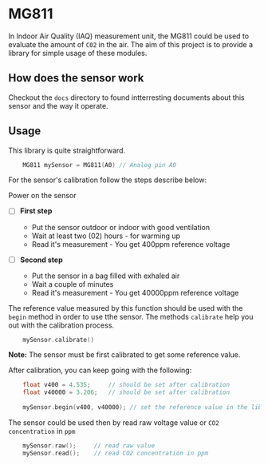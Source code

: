 # MG811

In Indoor Air Quality (IAQ) measurement unit, the MG811 could be used to evaluate 
the amount of `C02` in the air. The aim of this project is to provide a library 
for simple usage of these modules.

## How does the sensor work

Checkout the `docs` directory to found intterresting documents about this sensor 
and the way it operate.

## Usage

This library is quite straightforward. 

```C++
    MG811 mySensor = MG811(A0) // Analog pin A0
```

For the sensor's calibration follow the steps describe below:

Power on the sensor
              
- [ ] **First step**
    - Put the sensor outdoor or indoor with good ventilation
    - Wait at least two (02) hours - for warming up
    - Read it's measurement - You get 400ppm reference voltage

- [ ] **Second step**
    - Put the sensor in a bag filled with exhaled air
    - Wait a couple of minutes
    - Read it's measurement - You get 40000ppm reference voltage

The reference value measured by this function should be used with 
the `begin` method in order to use tthe sensor. The methods `calibrate` help you 
out with the calibration process.

```C++
    mySensor.calibrate()
```


**Note:** The sensor must be first calibrated to get some reference value.

After calibration, you can keep going with the following:

```C++
    float v400 = 4.535;     // should be set after calibration
    float v40000 = 3.206;   // should be set after calibration
    
    mySensor.begin(v400, v40000); // set the reference value in the library
```

The sensor could be used then by read raw voltage value or `CO2 concentration` in 
`ppm`

```C++
    mySensor.raw();     // read raw value
    mySensor.read();    // read CO2 concentration in ppm
```


